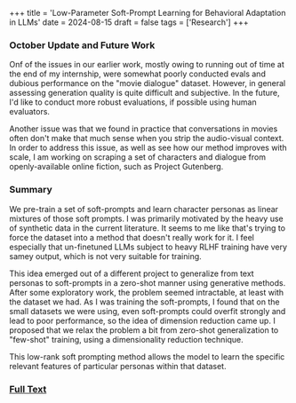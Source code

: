 +++
title = 'Low-Parameter Soft-Prompt Learning for Behavioral Adaptation in LLMs'
date = 2024-08-15
draft = false
tags = ['Research']
+++
### October Update and Future Work
Onf of the issues in our earlier work, mostly owing to running out of time at the end of my internship, were somewhat poorly conducted evals and dubious performance on the "movie dialogue" dataset. However, in general assessing generation quality is quite difficult and subjective. In the future, I'd like to conduct more robust evaluations, if possible using human evaluators.

Another issue was that we found in practice that conversations in movies often don't make that much sense when you strip the audio-visual context. In order to address this issue, as well as see how our method improves with scale, I am working on scraping a set of characters and dialogue from openly-available online fiction, such as Project Gutenberg.

### Summary 
We pre-train a set of soft-prompts and learn character personas as linear mixtures of those soft prompts. I was primarily motivated by the heavy use of synthetic data in the current literature. It seems to me like that's trying to force the dataset into a method that doesn't really work for it. I feel especially that un-finetuned LLMs subject to heavy RLHF training have very samey output, which is not very suitable for training.

This idea emerged out of a different project to generalize from text personas to soft-prompts in a zero-shot manner using generative methods. After some exploratory work, the problem seemed intractable, at least with the dataset we had. As I was training the soft-prompts, I found that on the small datasets we were using, even soft-prompts could overfit strongly and lead to poor performance, so the idea of dimension reduction came up. I proposed that we relax the problem a bit from zero-shot generalization to "few-shot" training, using a dimensionality reduction technique.

This low-rank soft prompting method allows the model to learn the specific relevant features of particular personas within that dataset.


### [Full Text](/files/low-param-soft-prompt.pdf)